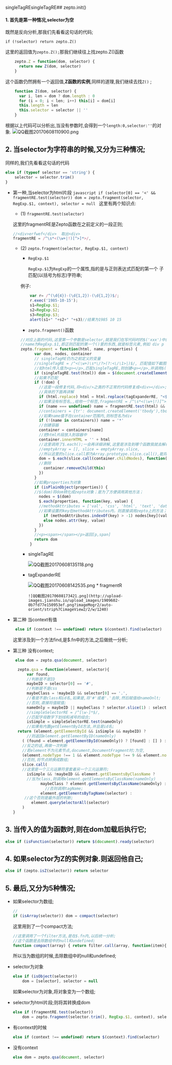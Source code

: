 singleTagREsingleTagRE## zepto.init()
#### 1.  首先是第一种情况,selector为空

既然是反向分析,那我们先看看这句话的代码;

`if (!selector) return zepto.Z()`
    
 这里的返回值为`zepto.Z();`那我们继续往上找zepto.Z()函数

```javascript
    zepto.Z = function(dom, selector) {
      return new Z(dom, selector)
    }
```
这个函数仍然拥有一个返回值,**Z函数的实例**,同样的道理,我们继续去找`Z()` ;   

```javascript
    function Z(dom, selector) {
      var i, len = dom ? dom.length : 0
      for (i = 0; i < len; i++) this[i] = dom[i]
      this.length = len
      this.selector = selector || ''
    }
```
根据以上代码可以分析出,当没有参数时,会得到一个`length:0,selector:''`的对象.
![QQ截图20170608110900.png](http://upload-images.jianshu.io/upload_images/1909602-a7394f13b43e4fb3.png?imageMogr2/auto-orient/strip%7CimageView2/2/w/1240)

## 2.  当selector为字符串的时候,又分为三种情况;
同样的,我们先看看这句话的代码
    
```javascript
else if (typeof selector == 'string') {
    selector = selector.trim()
}
```
  *  第一种,当selector为html片段
    ```javascript
    if (selector[0] == '<' && fragmentRE.test(selector))
          dom = zepto.fragment(selector, RegExp.$1, context), selector = null
    ```
这里有两个知识点:  

		*  (1) `fragmentRE.test(selector)`  

		这里的fragmentRE是Zepto函数在之前定义的一段正则;  

        ```javascript
        //<div>erfwef</div>  取出<div>
        fragmentRE = /^\s*<(\w+|!)[^>]*>/,
        ```

		* (2) `zepto.fragment(selector, RegExp.$1, context)`  

			*  `RegExp.$1`  
		
     			`RegExp.$1`为`RegExp`的一个属性,指的是与正则表达式匹配的第一个 子匹配(以括号为标志)字符串;  
            
     		例子:  

            ```javascript
                var r= /^(\d{4})-(\d{1,2})-(\d{1,2})$/;
                r.exec('1985-10-15');
                s1=RegExp.$1;
                s2=RegExp.$2;
                s3=RegExp.$3;
                alert(s1+" "+s2+" "+s3)//结果为1985 10 15
            ```
            * `zepto.fragment()`函数

            ```javascript
            //对应上面的代码,这里第一个参数是selector,就是我们在写代码时的$('xxx')中的xxx,
            //name为RegExp.$1,即正则匹配的第一个()里的东西,就是标签元素,例如 div p  h1等
            zepto.fragment = function(html, name, properties) {
                  var dom, nodes, container
                  // singleTagRE仍为之前定义的变量
                  //singleTagRE = /^<(\w+)\s*\/?>(?:<\/\1>|)$/, 匹配值如下截图
                  //如html传入值为<p></p>,匹配singleTagRE,则创建<p></p>,并调用$('<p></p>')
                  if (singleTagRE.test(html)) dom = $(document.createElement(RegExp.$1))
                  //如果不匹配
                  if (!dom) {
                    //这是一段修复代码,将<div/>之类的不正常的代码修复成<div></div>;
                    //具体的下面再讲解
                    if (html.replace) html = html.replace(tagExpanderRE, "<$1></$2>")
                    //如果没有标签名,,给他一个标签,fragmentRE = /^\s*<(\w+|!)[^>]*>/,
                    if (name === undefined) name = fragmentRE.test(html) && RegExp.$1
                    //containers = {tr': document.createElement('tbody'),tbody': table, 'thead': table, 'tfoot': table,td': tableRow, 'th': tableRow,'*': document.createElement('div')},
                    //如果name值不在container范围内,则标签名为div
                    if (!(name in containers)) name = '*'
                    //创建容器
                    container = containers[name]
                    //把html片段放入到容器中
                    container.innerHTML = '' + html
                    //这里调用了$.each();一会再详细讲解,这里是涉及到哪个函数我就去解析哪个函数
                    //emptyArray = [], slice = emptyArray.slice,
                    //所以这里的slice.call即为Array.prototype.slice.call(),能将具有length属性的对象转成数组;
                    dom = $.each(slice.call(container.childNodes), function(){
                    //删除
                      container.removeChild(this)
                    })
                  }
                  //如果properties为对象
                  if (isPlainObject(properties)) {
                  //$(dom)将dom转化成zepto对象；是为了方便调用其他方法；
                    nodes = $(dom)
                    $.each(properties, function(key, value) {
                    //methodAttributes = ['val', 'css', 'html', 'text', 'data', 'width', 'height', 'offset'],
                    //如果设置的key在methodAttributes内，则直接调用zepto上的方法；
                      if (methodAttributes.indexOf(key) > -1) nodes[key](value)
                      else nodes.attr(key, value)
                    })
                  }
                  //<p><span></span></p>返回[p,span]
                  return dom
        		}
            ```  
          *  singleTagRE  
         
				![QQ截图20170608135118.png](http://upload-images.jianshu.io/upload_images/1909602-9b1238722c96a596.png?imageMogr2/auto-orient/strip%7CimageView2/2/w/1240)
          * tagExpanderRE  

 			![QQ截图20170608142535.png](http://upload-images.jianshu.io/upload_images/1909602-046f51adf996d191.png?imageMogr2/auto-orient/strip%7CimageView2/2/w/1240)
                * fragmentR  

                ![QQ截图20170608173421.png](http://upload-images.jianshu.io/upload_images/1909602-0b7fd77e150953ef.png?imageMogr2/auto-orient/strip%7CimageView2/2/w/1240)

*  第二种 当context有值
    ```javascript
     else if (context !== undefined) return $(context).find(selector)
    ```
    这里涉及到一个方法find,是$.fn中的方法,之后做统一分析;
    
*  第三种 没有context;
    ```javascript
     else dom = zepto.qsa(document, selector)
    ```
      ```javascript
    	zepto.qsa = function(element, selector){
        	var found,
            //判断是不是ID
            maybeID = selector[0] == '#',
            //判断是不是css
            maybeClass = !maybeID && selector[0] == '.',
            //看是不是class和id名,如果是,将'#'或者'.'去除,然后赋值给nameOnlt;
            //否则,直接将值赋值;
            nameOnly = maybeID || maybeClass ? selector.slice(1) : selector,
            //simpleSelectorRE = /^[\w-]*$/,
            //匹配字母数字下划线和减号的组合;
            isSimple = simpleSelectorRE.test(nameOnly)
            //如果有内置getElementById方法,并且是id名;
        return (element.getElementById && isSimple && maybeID) ?
        	//则返回element.getElementByID(nameOnly)
          ( (found = element.getElementById(nameOnly)) ? [found] : [] ) :
          //反之的话,再做一次判断
          //若element不为元素节点,document,DocumentFragment时;为空,
          (element.nodeType !== 1 && element.nodeType !== 9 && element.nodeType !== 11) ? [] :
          //否则,将节点转换成数组;
          slice.call(
          //这里是一个三元运算符里套着另一个三元运算符;
            isSimple && !maybeID && element.getElementsByClassName ?
            //当为class,则调用element.getElementsByClassName(nameOnly) 
                  maybeClass ? element.getElementsByClassName(nameOnly) :
                    //否则调用tagName;
                  element.getElementsByTagName(selector) :
           //这个否则是最外层的判断;
              element.querySelectorAll(selector)
          )
      }
      ```

## 3. 当传入的值为函数时,则在dom加载后执行它;
```javascript
else if (isFunction(selector)) return $(document).ready(selector)
```
## 4. 如果selector为Z的实例对象.则返回他自己;
```javascript
else if (zepto.isZ(selector)) return selector
```
##  5. 最后,又分为5种情况;
* 如果selector为数组;
	```javascript
    //
    if (isArray(selector)) dom = compact(selector)
    ```
    这里用到了一个compact方法;
    ```javascript
    //这里调用了一个filter方法,是在$.fn内,以后统一分析;
    //这个函数是去除数组中的null和undefined;
    function compact(array) { return filter.call(array, function(item){ return item != null }) }
    ```
    所以当为数组的时候,去除数组中的null和undefined;
    
* selector为对象
    ```javascript
    else if (isObject(selector))
        dom = [selector], selector = null
    ```
    如果selector为对象,将对象变为一个数组;
* selector为html片段;则将其转换成dom
    ```javascript
    else if (fragmentRE.test(selector))
        dom = zepto.fragment(selector.trim(), RegExp.$1, context), selector = null
    ```
*  有context的时候
    ```javascript
    else if (context !== undefined) return $(context).find(selector)
    ```
* 没有context
    ```javascript
    else dom = zepto.qsa(document, selector)
    ```